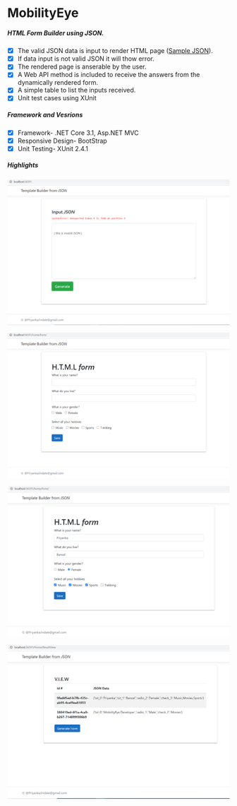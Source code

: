 # MobilityEye
##### HTML Form Builder using JSON.
- [x] The valid JSON data is input to render HTML page ([Sample JSON](https://github.com/DKB1990/JSONFormBuilder/blob/master/Sample.Json)).
- [x] If data input is not valid JSON it will thow error.
- [x] The rendered page is anserable by the user.
- [x] A Web API method is included to receive the answers from the dynamically rendered form.
- [x] A simple table to list the inputs received.
- [x] Unit test cases using XUnit

##### Framework and Vesrions

- [x] Framework- .NET Core 3.1, Asp.NET MVC
- [x] Responsive Design- BootStrap
- [x] Unit Testing- XUnit 2.4.1

##### Highlights

![Alt text](https://github.com/DKB1990/JSONFormBuilder/blob/master/screenshots/Capture_1.PNG "A form to input JSON")

![Alt text](https://github.com/DKB1990/JSONFormBuilder/blob/master/screenshots/Capture_2.PNG "Rendered HTML using JSON")

![Alt text](https://github.com/DKB1990/JSONFormBuilder/blob/master/screenshots/Capture_3.PNG "User entered the data")

![Alt text](https://github.com/DKB1990/JSONFormBuilder/blob/master/screenshots/Capture_4.PNG "A page to view form submissions")

